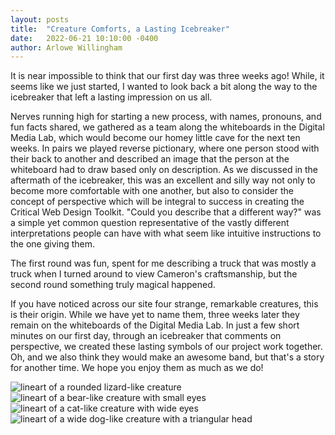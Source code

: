 ```yaml
---
layout: posts
title:  "Creature Comforts, a Lasting Icebreaker"
date:   2022-06-21 10:10:00 -0400
author: Arlowe Willingham
---
```

It is near impossible to think that our first day was three weeks ago! While, it seems like we just started, I wanted to look back a bit along the way to the icebreaker that left a lasting impression on us all.

Nerves running high for starting a new process, with names, pronouns, and fun facts shared, we gathered as a team along the whiteboards in the Digital Media Lab, which would become our homey little cave for the next ten weeks. In pairs we played reverse pictionary, where one person stood with their back to another and described an image that the person at the whiteboard had to draw based only on description. As we discussed in the aftermath of the icebreaker, this was an excellent and silly way not only to become more comfortable with one another, but also to consider the concept of perspective which will be integral to success in creating the Critical Web Design Toolkit. "Could you describe that a different way?" was a simple yet common question representative of the vastly different interpretations people can have with what seem like intuitive instructions to the one giving them.

The first round was fun, spent for me describing a truck that was mostly a truck when I turned around to view Cameron's craftsmanship, but the second round something truly magical happened.

If you have noticed across our site four strange, remarkable creatures, this is their origin. While we have yet to name them, three weeks later they remain on the whiteboards of the Digital Media Lab. In just a few short minutes on our first day, through an icebreaker that comments on perspective, we created these lasting symbols of our project work together. Oh, and we also think they would make an awesome band, but that's a story for another time. We hope you enjoy them as much as we do!

![lineart of a rounded lizard-like creature](/dssf-blog/assets/creature-icons/creature-1.png)
![lineart of a bear-like creature with small eyes](/dssf-blog/assets/creature-icons/creature-2.png)
![lineart of a cat-like creature with wide eyes](/dssf-blog/assets/creature-icons/creature-3.png)
![lineart of a wide dog-like creature with a triangular head](/dssf-blog/assets/creature-icons/creature-4.png)
